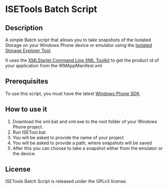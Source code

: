 ISETools Batch Script
=====================

Description
---------------------
A simple Batch script that allows you to take snapshots of the Isolated Storage on your Windows Phone device or emulator using the [Isolated Storage Explorer Tool](http://msdn.microsoft.com/en-us/library/hh286408(v=vs.92).aspx).

It uses the [XMLStarlet Command Line XML Toolkit](http://xmlstar.sourceforge.net/) to get the product id of your application from the WMAppManifest.xml

Prerequisites
---------------------
To use this script, you must have the latest [Windows Phone SDK](http://create.msdn.com/en-us/resources/downloads).

How to use it
---------------------
1. Download the xml.bat and xml.exe to the root folder of your Windows Phone project.
2. Run ISETool.bat
3. You will be asked to provide the name of your project
4. You will be asked to provide a path, where snapshots will be saved
5. After this you can choose to take a snapshot either from the emulator or the device.


License
---------------------
ISETools Batch Script is released under the GPLv3 license.

